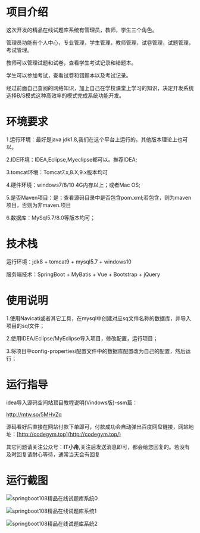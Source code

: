 # 项目介绍



这次开发的精品在线试题库系统有管理员，教师，学生三个角色。

管理员功能有个人中心，专业管理，学生管理，教师管理，试卷管理，试题管理，考试管理。

教师可以管理试题和试卷，查看学生考试记录和错题本。

学生可以参加考试，查看试卷和错题本以及考试记录。

经过前面自己查阅的网络知识，加上自己在学校课堂上学习的知识，决定开发系统选择B/S模式这种高效率的模式完成系统功能开发。







# 环境要求



1.运行环境：最好是java jdk1.8,我们在这个平台上运行的。其他版本理论上也可以。 

2.IDE环境：IDEA,Eclipse,Myeclipse都可以。推荐IDEA; 

3.tomcat环境：Tomcat7.x,8.X,9.x版本均可 

4.硬件环境：windows7/8/10 4G内存以上；或者Mac OS; 

5.是否Maven项目：是；查看源码目录中是否包含pom.xml;若包含，则为maven项目，否则为非maven.项目 

6.数据库：MySql5.7/8.0等版本均可；





# 技术栈



运行环境：jdk8 + tomcat9 + mysql5.7 + windows10

服务端技术：SpringBoot + MyBatis + Vue + Bootstrap + jQuery





# 使用说明





1.使用Navicati或者其它工具，在mysql中创建对应sq文件名称的数据库，并导入项目的sql文件； 

2.使用IDEA/Eclipse/MyEclipse导入项目，修改配置，运行项目； 

3.将项目中config-propertiesi配置文件中的数据库配置改为自己的配置，然后运行；





# 运行指导

idea导入源码空间站顶目教程说明(Vindows版)-ssm篇：

http://mtw.so/5MHvZq 

源码看好后直接在网站付款下单即可，付款成功会自动弹出百度网盘链接，网站地址：[http://codegym.top](http://codegym.top/)

其它问题请关注公众号：**IT小舟**,关注后发送消息即可，都会给您回复的。若没有及时回复请耐心等待，通常当天会有回复



# 运行截图



![springboot108精品在线试题库系统0](https://gulimallcativen.oss-cn-shenzhen.aliyuncs.com/fdsfdddsddddghfgfffgdddfsshi/springboot108%E7%B2%BE%E5%93%81%E5%9C%A8%E7%BA%BF%E8%AF%95%E9%A2%98%E5%BA%93%E7%B3%BB%E7%BB%9F0.png)

![springboot108精品在线试题库系统1](https://gulimallcativen.oss-cn-shenzhen.aliyuncs.com/fdsfdddsddddghfgfffgdddfsshi/springboot108%E7%B2%BE%E5%93%81%E5%9C%A8%E7%BA%BF%E8%AF%95%E9%A2%98%E5%BA%93%E7%B3%BB%E7%BB%9F1.png)

![springboot108精品在线试题库系统2](https://gulimallcativen.oss-cn-shenzhen.aliyuncs.com/fdsfdddsddddghfgfffgdddfsshi/springboot108%E7%B2%BE%E5%93%81%E5%9C%A8%E7%BA%BF%E8%AF%95%E9%A2%98%E5%BA%93%E7%B3%BB%E7%BB%9F2.png)
